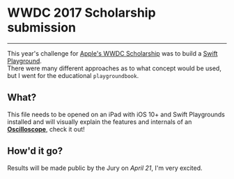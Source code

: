# WWDC 2017 Scholarship submission
------
This year's challenge for [Apple's WWDC Scholarship](https://developer.apple.com/wwdc/scholarships) was to build a [Swift Playground](http://www.apple.com/swift/playgrounds).    
There were many different approaches as to what concept would be used, but I went for the educational `playgroundbook`.

## What?
This file needs to be opened on an iPad with iOS 10+ and Swift Playgrounds installed and will visually explain the features and internals of an [**Oscilloscope**](https://en.wikipedia.org/wiki/Oscilloscope), check it out!

## How'd it go?
Results will be made public by the Jury on *April 21*, I'm very excited.
